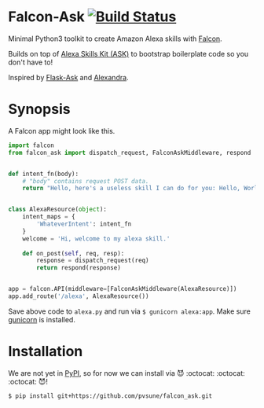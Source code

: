 # Falcon-Ask [![Build Status](https://travis-ci.org/pvsune/falcon_ask.svg?branch=master)](https://travis-ci.org/pvsune/falcon_ask)
Minimal Python3 toolkit to create Amazon Alexa skills with [Falcon](https://falconframework.org/). 

Builds on top of [Alexa Skills Kit (ASK)](https://developer.amazon.com/docs/ask-overviews/build-skills-with-the-alexa-skills-kit.html) to bootstrap boilerplate code so you don't have to!

Inspired by [Flask-Ask](https://github.com/johnwheeler/flask-ask) and [Alexandra](https://github.com/erik/alexandra).

# Synopsis
A Falcon app might look like this.
```python
import falcon
from falcon_ask import dispatch_request, FalconAskMiddleware, respond


def intent_fn(body):
    # "body" contains request POST data.
    return "Hello, here's a useless skill I can do for you: Hello, World!"


class AlexaResource(object):
    intent_maps = {
        'WhateverIntent': intent_fn
    }
    welcome = 'Hi, welcome to my alexa skill.'
    
    def on_post(self, req, resp):
        response = dispatch_request(req)
        return respond(response)


app = falcon.API(middleware=[FalconAskMiddleware(AlexaResource)])
app.add_route('/alexa', AlexaResource())
```
Save above code to `alexa.py` and run via `$ gunicorn alexa:app`. Make sure [gunicorn](http://gunicorn.org/) is installed.

# Installation
We are not yet in [PyPI](https://pypi.python.org/pypi), so for now we can install via  :smiling_imp: :octocat: :octocat: :octocat: :smiling_imp:!
```bash
$ pip install git+https://github.com/pvsune/falcon_ask.git
```
